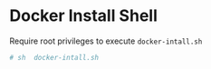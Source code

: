 # Docker Install Shell

Require root privileges to execute ``docker-intall.sh``

```bash
# sh  docker-intall.sh
```

